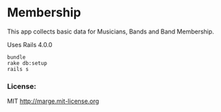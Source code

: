 # Membership #

This app collects basic data for Musicians, Bands and Band Membership.

Uses Rails 4.0.0

```
bundle
rake db:setup
rails s
```

### License: ###

MIT http://marge.mit-license.org

